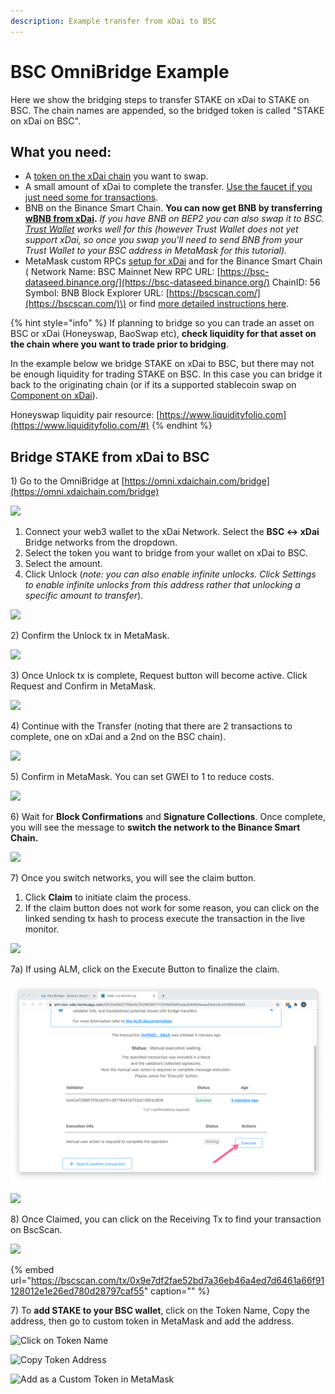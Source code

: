 ```yaml
---
description: Example transfer from xDai to BSC
---
```


# BSC OmniBridge Example

Here we show the bridging steps to transfer STAKE on xDai to STAKE on BSC. The chain names are appended, so the bridged token is called "STAKE on xDai on BSC".

## What you need:

* A [token on the xDai chain](https://blockscout.com/xdai/mainnet/bridged-tokens/eth) you want to swap.
* A small amount of xDai to complete the transfer. [Use the faucet if you just need some for transactions](https://blockscout.com/xdai/mainnet/faucet).
* BNB on the Binance Smart Chain. **You can now get BNB by transferring** [**wBNB from xDai**](wbnb-auto-conversion-to-bnb.md)**.** _If you have BNB on BEP2 you can also swap it to BSC._ [_Trust Wallet_](https://trustwallet.com/) _works well for this \(however Trust Wallet does not yet support xDai, so once you swap you'll need to send BNB from your Trust Wallet to your BSC address in MetaMask for this tutorial\)._
* MetaMask custom RPCs [setup for xDai](../../../wallets/metamask/metamask-setup.md) and for the Binance Smart Chain \( Network Name: BSC Mainnet New RPC URL: [https://bsc-dataseed.binance.org/](https://bsc-dataseed.binance.org/) ChainID: 56 Symbol: BNB Block Explorer URL: [https://bscscan.com/](https://bscscan.com/)\) or find [more detailed instructions here](https://docs.binance.org/smart-chain/wallet/metamask.html).

{% hint style="info" %}
If planning to bridge so you can trade an asset on BSC or xDai \(Honeyswap, BaoSwap etc\), **check liquidity for that asset on the chain where you want to trade prior to bridging**.   
  
In the example below we bridge STAKE on xDai to BSC, but there may not be enough liquidity for trading STAKE on BSC. In this case you can bridge it back to the originating chain \(or if its a supported stablecoin swap on [Component on xDai](https://xdai.component.finance/)\). 

Honeyswap liquidity pair resource: [https://www.liquidityfolio.com](https://www.liquidityfolio.com/#)
{% endhint %}

## Bridge STAKE from xDai to BSC

1\) Go to the OmniBridge at [https://omni.xdaichain.com/bridge](https://omni.xdaichain.com/bridge)

![](../../../../.gitbook/assets/bsc-1.png)

1. Connect your web3 wallet to the xDai Network. Select the **BSC &lt;-&gt; xDai** Bridge networks from the dropdown.
2. Select the token you want to bridge from your wallet on xDai to BSC.
3. Select the amount.
4. Click Unlock \(_note: you can also enable infinite unlocks. Click Settings to enable infinite unlocks from this address rather that unlocking a specific amount to transfer_\).

![](../../../../.gitbook/assets/bsc2.png)

2\) Confirm the Unlock tx in MetaMask.

![](../../../../.gitbook/assets/bsc-3.png)

3\) Once Unlock tx is complete, Request button will become active. Click Request and Confirm in MetaMask.

![](../../../../.gitbook/assets/request.png)

4\) Continue with the Transfer \(noting that there are 2 transactions to complete, one on xDai and a 2nd on the BSC chain\).

![](../../../../.gitbook/assets/bsc-confirm-1.png)

5\) Confirm in MetaMask. You can set GWEI to 1 to reduce costs.

![](../../../../.gitbook/assets/confirm-2%20%281%29.png)

6\) Wait for **Block Confirmations** and **Signature Collections**. Once complete, you will see the message to **switch the network to the Binance Smart Chain.**

![](../../../../.gitbook/assets/img4%20%282%29.png)

7\) Once you switch networks, you will see the claim button.

1. Click **Claim** to initiate claim the process. 
2. If the claim button does not work for some reason, you can click on the linked sending tx hash to process execute the transaction in the live monitor.

![](../../../../.gitbook/assets/img5%20%281%29.png)

7a\) If using ALM, click on the Execute Button to finalize the claim.

![](../../../../.gitbook/assets/alm1%20%281%29%20%281%29%20%281%29%20%282%29%20%282%29%20%282%29%20%282%29%20%282%29%20%282%29%20%282%29%20%282%29.png)

![](../../../../.gitbook/assets/alm2.png)

8\) Once Claimed, you can click on the Receiving Tx to find your transaction on BscScan.

![](../../../../.gitbook/assets/receiving.png)

{% embed url="https://bscscan.com/tx/0x9e7df2fae52bd7a36eb46a4ed7d6461a66f91128012e1e26ed780d28797caf55" caption="" %}

7\) To **add STAKE to your BSC wallet**, click on the Token Name, Copy the address, then go to custom token in MetaMask and add the address.

![Click on Token Name](../../../../.gitbook/assets/tokenname.png)

![Copy Token Address](../../../../.gitbook/assets/tokenaddress.png)

![Add as a Custom Token in MetaMask](../../../../.gitbook/assets/tokentomm.png)

